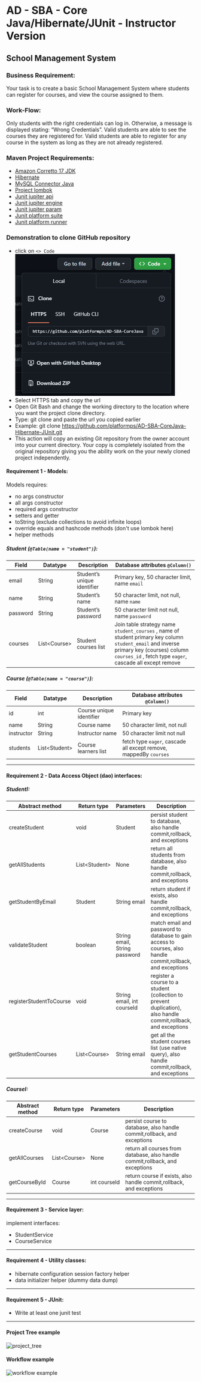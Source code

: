 # AD - SBA - Core Java/Hibernate/JUnit - Instructor Version

## School Management System
### Business Requirement:
Your task is to create a basic School Management System
where students can register for courses, and view the
course assigned to them.
### Work-Flow:
Only students with the right credentials can log in.
Otherwise, a message is displayed stating: “Wrong Credentials”.
Valid students are able to see the courses they are registered for.
Valid students are able to register for any course in the system as
long as they are not already registered.

### Maven Project Requirements:

- [Amazon Corretto 17 JDK](https://docs.aws.amazon.com/corretto/latest/corretto-17-ug/downloads-list.html) 
- [Hibernate](https://mvnrepository.com/artifact/org.hibernate/hibernate-core)
- [MySQL Connector Java](https://mvnrepository.com/artifact/mysql/mysql-connector-java/8.0.31)
- [Project lombok](https://mvnrepository.com/artifact/org.projectlombok/lombok)
- [Junit jupiter api](https://mvnrepository.com/artifact/org.junit.jupiter/junit-jupiter-api)
- [Junit jupiter engine](https://mvnrepository.com/artifact/org.junit.jupiter/junit-jupiter-engine)
- [Junit jupiter param](https://mvnrepository.com/artifact/org.junit.jupiter/junit-jupiter-params)
- [Junit platform suite](https://mvnrepository.com/artifact/org.junit.platform/junit-platform-suite-engine)
- [Junit platform runner](https://mvnrepository.com/artifact/org.junit.platform/junit-platform-runner)

### Demonstration to clone GitHub repository
- click on `<> Code`
![clone_image](images/clone.png)
- Select HTTPS tab and copy the url 
- Open Git Bash and change the working directory to the location where you want the project clone directory.
- Type:  git clone and paste the url you copied earlier
- Example:  git clone https://github.com/platformps/AD-SBA-CoreJava-Hibernate-JUnit.git
- This action will copy an existing Git repository from the owner account
into your current directory.  Your copy is completely isolated from the  original repository giving you the ability work on the your newly cloned 
project independently.
#### Requirement 1 - Models:
Models requires:
- no args constructor 
- all args constructor
- required args constructor
- setters and getter
- toString (exclude collections to avoid infinite loops)
- override equals and hashcode methods (don't use lombok here)
- helper methods
##### Student (`@Table(name = "student")`):
| Field    | Datatype      | Description                 | Database attributes `@Column()`                                                                                                                                                                       | 
|----------|---------------|-----------------------------|-------------------------------------------------------------------------------------------------------------------------------------------------------------------------------------------------------|
 | email    | String        | Student’s unique identifier | Primary key, 50 character limit, name `email`                                                                                                                                                         |
 | name     | String        | Student’s name              | 50 character limit, not null, name `name`                                                                                                                                                             |
 | password | String        | Student’s password          | 50 character limit not null, name `password`                                                                                                                                                          |
 | courses  | List\<Course> | Student courses list        | Join table strategy name `student_courses` , name of student primary key column `student_email` and inverse primary key (courses) column `courses_id` , fetch type `eager`, cascade all except remove |

##### Course (`@Table(name = "course")`):

| Field      | Datatype       | Description              | Database attributes `@Column()`                                   | 
|------------|----------------|--------------------------|-------------------------------------------------------------------|
| id         | int            | Course unique identifier | Primary key                                                       |
| name       | String         | Course name              | 50 character limit, not null                                      |
| instructor | String         | Instructor name          | 50 character limit not null                                       |
| students   | List\<Student> | Course learners list     | fetch type `eager`, cascade all except remove, mappedBy `courses` | 

---
#### Requirement 2 - Data Access Object  (dao) interfaces:

##### StudentI:
| Abstract method         | Return type    | Parameters                    | Description                                                                                                     | 
|-------------------------|----------------|-------------------------------|-----------------------------------------------------------------------------------------------------------------|
| createStudent           | void           | Student                       | persist student to database, also handle commit,rollback, and exceptions                                        |
| getAllStudents          | List\<Student> | None                          | return all students from database, also handle commit,rollback, and exceptions                                  |
| getStudentByEmail       | Student        | String email                  | return student if exists, also handle commit,rollback, and exceptions                                           |
| validateStudent         | boolean        | String email, String password | match email and password to database to gain access to courses, also handle commit,rollback, and exceptions     |
| registerStudentToCourse | void           | String email, int courseId    | register a course to a student (collection to prevent duplication), also handle commit,rollback, and exceptions |
| getStudentCourses       | List\<Course>  | String email                  | get all the student courses list (use native query), also handle commit,rollback, and exceptions                | 

##### CourseI:
| Abstract method         | Return type   | Parameters                    | Description                                                                                                     | 
|-------------------------|---------------|-------------------------------|-----------------------------------------------------------------------------------------------------------------|
| createCourse            | void          | Course                        | persist course to database, also handle commit,rollback, and exceptions                                         |
| getAllCourses           | List\<Course> | None                          | return all courses from database, also handle commit,rollback, and exceptions                                   |
| getCourseById           | Course        | int courseId                  | return course if exists, also handle commit,rollback, and exceptions                                            |
---
#### Requirement 3 - Service layer:
implement interfaces:
- StudentService
- CourseService
---
#### Requirement 4 - Utility classes:
- hibernate configuration session factory helper
- data initializer helper (dummy data dump)
---
#### Requirement 5 - JUnit:
- Write at least one junit test
---
#### Project Tree example
![project_tree](images/project_tree.png)

#### Workflow example
![workflow example](images/example.png)
